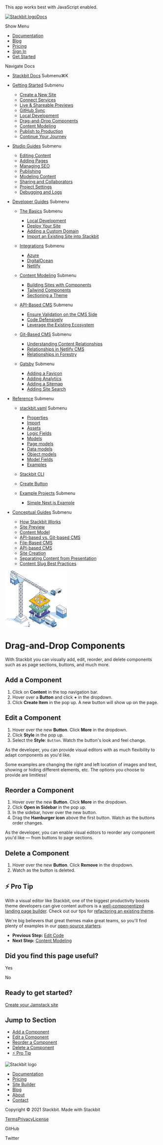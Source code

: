 This app works best with JavaScript enabled.

<a href="https://www.stackbit.com/" class="site-header-logo-wrapper"><img src="https://www.stackbit.com/images/logo_alt.svg" alt="Stackbit logo" class="site-header-logo" width="187" height="29" /></a><span class="site-header-logo-sep"></span><a href="/docs/" class="site-header-logo-link">Docs</a>

<span class="screen-reader-text">Show Menu</span><span class="site-header-nav-icon" aria-hidden="true"></span>

-   <a href="https://www.stackbit.com/docs/" class="site-header-menu-item-link">Documentation</a>
-   <a href="https://www.stackbit.com/blog/" class="site-header-menu-item-link">Blog</a>
-   <a href="https://www.stackbit.com/pricing/" class="site-header-menu-item-link">Pricing</a>
-   <a href="https://app.stackbit.com/" class="site-header-menu-item-link">Sign In</a>
-   <a href="https://app.stackbit.com/create" class="button-component button-component-theme-accent"><span>Get Started</span></a>

Navigate Docs<span class="icon-angle-right" aria-hidden="true"></span>

-   [Stackbit Docs](/docs/)
    <span class="screen-reader-text">Submenu</span><span class="search-shortcut">⌘K</span>
-   [Getting Started](/docs/getting-started/)
    <span class="screen-reader-text">Submenu</span><span class="icon-angle-right" aria-hidden="true"></span>
    -   [Create a New Site](/docs/getting-started/create-site/)
    -   [Connect Services](/docs/getting-started/connect-services/)
    -   [Live & Shareable Previews](/docs/getting-started/live-previews/)
    -   [GitHub Sync](/docs/getting-started/content-sync/)
    -   [Local Development](/docs/getting-started/edit-code/)
    -   [Drag-and-Drop Components](/docs/getting-started/drag-and-drop/)
    -   [Content Modeling](/docs/getting-started/content-modeling/)
    -   [Publish to Production](/docs/getting-started/production/)
    -   [Continue Your Journey](/docs/getting-started/next-steps/)

-   [Studio Guides](/docs/studio-guides/)
    <span class="screen-reader-text">Submenu</span><span class="icon-angle-right" aria-hidden="true"></span>
    -   [Editing Content](/docs/studio-guides/editing-content/)
    -   [Adding Pages](/docs/studio-guides/adding-pages/)
    -   [Managing SEO](/docs/studio-guides/managing-seo/)
    -   [Publishing](/docs/studio-guides/publishing/)
    -   [Modeling Content](/docs/studio-guides/modeling-content/)
    -   [Sharing and Collaborators](/docs/studio-guides/sharing/)
    -   [Project Settings](/docs/studio-guides/settings/)
    -   [Debugging and Logs](/docs/studio-guides/logs/)

-   [Developer Guides](/docs/developer-guides/)
    <span class="screen-reader-text">Submenu</span><span class="icon-angle-right" aria-hidden="true"></span>
    -   [The Basics](/docs/developer-guides/basics/)
        <span class="screen-reader-text">Submenu</span><span class="icon-angle-right" aria-hidden="true"></span>
        -   [Local Development](/docs/developer-guides/basics/local-development/)
        -   [Deploy Your Site](/docs/developer-guides/basics/deploy/)
        -   [Adding a Custom Domain](/docs/developer-guides/basics/custom-domain/)
        -   [Import an Existing Site into Stackbit](/docs/developer-guides/basics/import-your-site/)

    -   [Integrations](/docs/developer-guides/integrations/)
        <span class="screen-reader-text">Submenu</span><span class="icon-angle-right" aria-hidden="true"></span>
        -   [Azure](/docs/developer-guides/integrations/azure/)
        -   [DigitalOcean](/docs/developer-guides/integrations/digital-ocean/)
        -   [Netlify](/docs/developer-guides/integrations/netlify/)

    -   [Content Modeling](/docs/developer-guides/content-modeling/)
        <span class="screen-reader-text">Submenu</span><span class="icon-angle-right" aria-hidden="true"></span>
        -   [Building Sites with Components](/docs/developer-guides/content-modeling/building-with-components/)
        -   [Tailwind Components](/docs/developer-guides/content-modeling/adding-tailwind-components/)
        -   [Sectioning a Theme](/docs/developer-guides/content-modeling/adding-sections-existing-theme/)

    -   [API-Based CMS](/docs/developer-guides/api-cms/)
        <span class="screen-reader-text">Submenu</span><span class="icon-angle-right" aria-hidden="true"></span>
        -   [Ensure Validation on the CMS Side](/docs/developer-guides/api-cms/validation/)
        -   [Code Defensively](/docs/developer-guides/api-cms/code-defensively/)
        -   [Leverage the Existing Ecosystem](/docs/developer-guides/api-cms/leverage-ecosystem/)

    -   [Git-Based CMS](/docs/developer-guides/git-cms/)
        <span class="screen-reader-text">Submenu</span><span class="icon-angle-right" aria-hidden="true"></span>
        -   [Understanding Content Relationships](/docs/developer-guides/git-cms/why-relationships-git/)
        -   [Relationships in Netlify CMS](/docs/developer-guides/git-cms/relationships-netlify-cms/)
        -   [Relationships in Forestry](/docs/developer-guides/git-cms/relationships-forestry/)

    -   [Gatsby](/docs/developer-guides/gatsby/)
        <span class="screen-reader-text">Submenu</span><span class="icon-angle-right" aria-hidden="true"></span>
        -   [Adding a Favicon](/docs/developer-guides/gatsby/favicon/)
        -   [Adding Analytics](/docs/developer-guides/gatsby/analytics/)
        -   [Adding a Sitemap](/docs/developer-guides/gatsby/sitemap/)
        -   [Adding Site Search](/docs/developer-guides/gatsby/site-search/)

-   [Reference](/docs/reference/)
    <span class="screen-reader-text">Submenu</span><span class="icon-angle-right" aria-hidden="true"></span>
    -   [stackbit.yaml](/docs/reference/stackbit-yaml/)
        <span class="screen-reader-text">Submenu</span><span class="icon-angle-right" aria-hidden="true"></span>
        -   [Properties](/docs/reference/stackbit-yaml/properties/)
        -   [Import](/docs/reference/stackbit-yaml/import/)
        -   [Assets](/docs/reference/stackbit-yaml/assets/)
        -   [Logic Fields](/docs/reference/stackbit-yaml/logic-fields/)
        -   [Models](/docs/reference/stackbit-yaml/models/)
        -   [Page models](/docs/reference/stackbit-yaml/page-models/)
        -   [Data models](/docs/reference/stackbit-yaml/data-models/)
        -   [Object models](/docs/reference/stackbit-yaml/object-models/)
        -   [Model Fields](/docs/reference/stackbit-yaml/fields/)
        -   [Examples](/docs/reference/stackbit-yaml/examples/)

    -   [Stackbit CLI](/docs/reference/stackbit-cli/)
    -   [Create Button](/docs/reference/create-button/)
    -   [Example Projects](/docs/reference/examples/)
        <span class="screen-reader-text">Submenu</span><span class="icon-angle-right" aria-hidden="true"></span>
        -   [Simple Next.js Example](/docs/reference/examples/simple-nextjs/)

-   [Conceptual Guides](/docs/conceptual-guides/)
    <span class="screen-reader-text">Submenu</span><span class="icon-angle-right" aria-hidden="true"></span>
    -   [How Stackbit Works](/docs/conceptual-guides/how-stackbit-works/)
    -   [Site Preview](/docs/conceptual-guides/site-preview/)
    -   [Content Model](/docs/conceptual-guides/content-model/)
    -   [API-based vs. Git-based CMS](/docs/conceptual-guides/api-versus-git-based-cms/)
    -   [File-Based CMS](/docs/conceptual-guides/file-based-cms/)
    -   [API-based CMS](/docs/conceptual-guides/api-based-cms/)
    -   [Site Creation](/docs/conceptual-guides/site-creation/)
    -   [Separating Content from Presentation](/docs/conceptual-guides/content-presentation-separation/)
    -   [Content Slug Best Practices](/docs/conceptual-guides/best-practices-slug/)

![Stackbit](/docs/images/stackbit-crane-sm.png)

Drag-and-Drop Components
========================

With Stackbit you can visually add, edit, reorder, and delete components such as as page sections, buttons, and much more.

<a href="#add_a_component" class="hash-link"><span class="icon-copy"></span></a>Add a Component
-----------------------------------------------------------------------------------------------

1.  Click on **Content** in the top navigation bar.
2.  Hover over a **Button** and click **+** in the dropdown.
3.  Click **Create Item** in the pop up. A new button will show up on the page.

<a href="#edit_a_component" class="hash-link"><span class="icon-copy"></span></a>Edit a Component
-------------------------------------------------------------------------------------------------

1.  Hover over the new **Button**. Click **More** in the dropdown.
2.  Click **Style** in the pop up.
3.  Select the **Style**: `Button`. Watch the button's look and feel change.

As the developer, you can provide visual editors with as much flexibility to adapt components as you'd like.

Some examples are changing the right and left location of images and text, showing or hiding different elements, etc. The options you choose to provide are limitless!

<a href="#reorder_a_component" class="hash-link"><span class="icon-copy"></span></a>Reorder a Component
-------------------------------------------------------------------------------------------------------

1.  Hover over the new **Button**. Click **More** in the dropdown.
2.  Click **Open in Sidebar** in the pop up.
3.  In the sidebar, hover over the new button.
4.  Drag the **Hamburger icon** above the first button. Watch as the buttons order changes.

As the developer, you can enable visual editors to reorder any component you'd like — from buttons to page sections.

<a href="#delete_a_component" class="hash-link"><span class="icon-copy"></span></a>Delete a Component
-----------------------------------------------------------------------------------------------------

1.  Hover over the new **Button**. Click **Remove** in the dropdown.
2.  Watch as the button is deleted.

<a href="#pro_tip" class="hash-link"><span class="icon-copy"></span></a>⚡️ Pro Tip
----------------------------------------------------------------------------------

With a visual editor like Stackbit, one of the biggest productivity boosts theme developers can give content authors is a [well-componentized landing page builder](/docs/developer-guides/content-modeling/building-with-components). Check out our tips for [refactoring an existing theme](/docs/developer-guides/content-modeling/adding-sections-existing-theme).

We're big believers that great themes make great teams, so you'll find plenty of examples in our [open-source starters](https://github.com/stackbit-themes).

  
  

-   **Previous Step:** [Edit Code](/docs/getting-started/edit-code/)
-   **Next Step:** [Content Modeling](/docs/getting-started/content-modeling/)

Did you find this page useful?
------------------------------

Yes

No

Ready to get started?
---------------------

<a href="https://app.stackbit.com/create" class="button primary">Create your Jamstack site</a>

Jump to Section
---------------

-   [Add a Component](#add_a_component)
-   [Edit a Component](#edit_a_component)
-   [Reorder a Component](#reorder_a_component)
-   [Delete a Component](#delete_a_component)
-   [⚡️ Pro Tip](#pro_tip)

<img src="https://www.stackbit.com/images/logo_alt.svg" alt="Stackbit logo" class="home-footer-logo" width="187" height="29" />

-   [Documentation](https://docs.stackbit.com/)
-   [Pricing](https://www.stackbit.com/pricing/)
-   [Site Builder](https://app.stackbit.com/create)
-   [Blog](https://stackbit.com/blog)
-   [About](https://stackbit.com/about)
-   [Contact](https://stackbit.com/contact)

Copyright © 2021 Stackbit. Made with Stackbit

[Terms](https://stackbit.com/tos)[Privacy](https://stackbit.com/privacy)[License](https://stackbit.com/license)

<span class="screen-reader-text">GitHub</span>

<span class="screen-reader-text">Twitter</span>

<img src="https://www.facebook.com/tr?id=2703040533152181&amp;ev=PageView&amp;noscript=1" width="1" height="1" />

